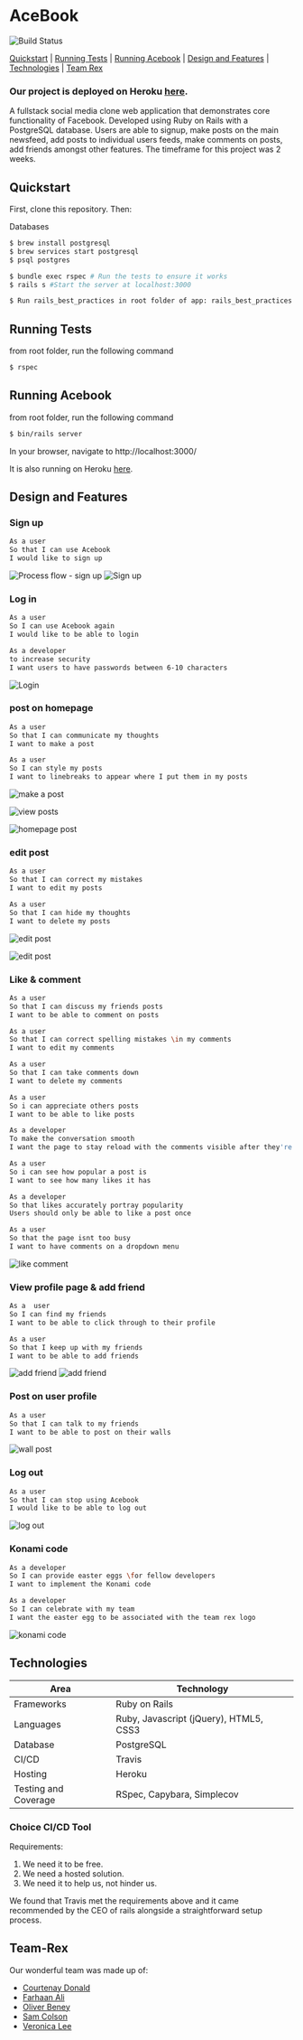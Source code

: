# AceBook
![Build Status](https://api.travis-ci.com/samcolson4/acebook-team-rex.svg?branch=master)

[Quickstart](#Quickstart) | [Running Tests](#Running-Tests) | [Running Acebook](#Running-Acebook) | [Design and Features](#design-and-features) | [Technologies](#Technologies) | [Team Rex](#Team-Rex)

### Our project is deployed on Heroku [here](https://acebook-trex.herokuapp.com/).

A fullstack social media clone web application that demonstrates core functionality of Facebook. 
Developed using Ruby on Rails with a PostgreSQL database. Users are able to signup, make posts on the main newsfeed, add posts to individual users feeds, make comments on posts, add friends amongst other features. 
The timeframe for this project was 2 weeks.

## Quickstart

First, clone this repository. Then:

Databases
```bash
$ brew install postgresql
$ brew services start postgresql
$ psql postgres
```

```bash
$ bundle exec rspec # Run the tests to ensure it works
$ rails s #Start the server at localhost:3000

$ Run rails_best_practices in root folder of app: rails_best_practices . -c config/rails_best_practices.yml
```

## Running Tests
from root folder, run the following command
```bash
$ rspec 
```
## Running Acebook
from root folder, run the following command
```bash
$ bin/rails server
```
In your browser, navigate to http://localhost:3000/ 

It is also running on Heroku [here](https://acebook-trex.herokuapp.com/).


## Design and Features 


### Sign up 
```bash
As a user
So that I can use Acebook
I would like to sign up
```
![Process flow - sign up](https://app.lucidchart.com/publicSegments/view/e9ae1bf5-25d4-4e2d-b46d-8d6586f7ddd4/image.jpeg)
![Sign up](https://i.imgur.com/rM9y0g7.gif)

### Log in
```bash
As a user
So I can use Acebook again
I would like to be able to login
```
```bash
As a developer
to increase security
I want users to have passwords between 6-10 characters
```

![Login](https://imgur.com/0SrD34w.gif)

### post on homepage
```bash
As a user
So that I can communicate my thoughts
I want to make a post
```


```bash
As a user
So I can style my posts
I want to linebreaks to appear where I put them in my posts
```

![make a post](https://app.lucidchart.com/publicSegments/view/26e846c2-f0c3-4723-8706-daa6e8ec2aeb/image.jpeg)

![view posts](https://app.lucidchart.com/publicSegments/view/f48b2fd4-16e5-4315-9031-6a63dac866d1/image.jpeg)

![homepage post](https://imgur.com/dlj0wgd.gif)

### edit post
```bash
As a user
So that I can correct my mistakes
I want to edit my posts
```
```bash
As a user
So that I can hide my thoughts
I want to delete my posts
```
![edit post](https://app.lucidchart.com/publicSegments/view/f0ffb18d-a37a-448e-b3a1-7a9806060b41/image.jpeg)

![edit post](https://imgur.com/D7FqrAG.gif)

### Like & comment
```bash
As a user
So that I can discuss my friends posts
I want to be able to comment on posts
```

```bash
As a user
So that I can correct spelling mistakes \in my comments
I want to edit my comments
```

```bash
As a user
So that I can take comments down
I want to delete my comments
```

```bash
As a user
So i can appreciate others posts
I want to be able to like posts
```

```bash
As a developer
To make the conversation smooth
I want the page to stay reload with the comments visible after they're posted 
```

```bash
As a user
So i can see how popular a post is
I want to see how many likes it has
```

```bash
As a developer
So that likes accurately portray popularity
Users should only be able to like a post once
```

```bash
As a user
So that the page isnt too busy
I want to have comments on a dropdown menu
```
![like comment](https://imgur.com/GaBIGeP.gif)

### View profile page & add friend
```bash
As a  user
So I can find my friends
I want to be able to click through to their profile
```

```bash
As a user
So that I keep up with my friends
I want to be able to add friends
```
![add friend](https://app.lucidchart.com/publicSegments/view/1c432959-3c9a-4449-9e19-628c715096b5/image.jpeg)
![add friend](https://imgur.com/cW2WTmu.gif)


### Post on user profile
```bash
As a user
So that I can talk to my friends
I want to be able to post on their walls 
```
![wall post](https://imgur.com/sBrKzEe.gif)

### Log out
```bash
As a user
So that I can stop using Acebook
I would like to be able to log out
```
![log out](https://imgur.com/uYtjhUD.gif)

### Konami code
```bash
As a developer
So I can provide easter eggs \for fellow developers
I want to implement the Konami code 
```

```bash
As a developer
So I can celebrate with my team
I want the easter egg to be associated with the team rex logo
```
![konami code](https://imgur.com/8N8Tz7R.gif)


## Technologies

| Area                 | Technology                 |
| -------------------- | -------------------------- |
| Frameworks           | Ruby on Rails              |
| Languages            | Ruby, Javascript (jQuery), HTML5, CSS3|
| Database             | PostgreSQL                 |
| CI/CD                | Travis                     |
| Hosting              | Heroku                     |
| Testing and Coverage | RSpec, Capybara, Simplecov |

### Choice CI/CD Tool
Requirements:
1. We need it to be free.
2. We need a hosted solution.
3. We need it to help us, not hinder us. 

We found that Travis met the requirements above and it came recommended by the CEO of rails alongside a straightforward setup process.

## Team-Rex

Our wonderful team was made up of:

- [Courtenay Donald](https://github.com/c-donald)
- [Farhaan Ali](https://github.com/farhaan-ali)
- [Oliver Beney](https://github.com/obean)
- [Sam Colson](https://github.com/samcolson4)
- [Veronica Lee](https://github.com/veronicavlee89)
